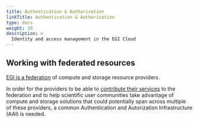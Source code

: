 ```yaml
---
title: Authentication & Authorization
linkTitle: Authentication & Authorization
type: docs
weight: 30
description: >
  Identity and access management in the EGI Cloud
---
```


## Working with federated resources

[EGI is a federation](https://www.egi.eu/federation/) of
compute and storage resource providers.

In order for the providers to be able to
[contribute their services](../../providers/check-in) to the federation
and to help scientific user communities take advantage of 
compute and storage solutions that could potentially span across multiple
of these providers, a common Authentication and Autorization
Infrastructure (AAI) is needed.

